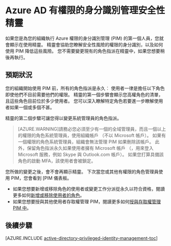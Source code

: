 <properties
   pageTitle="Azure AD 有權限的身分識別管理安全性精靈"
   description="第一次您使用的 Azure Active Directory 獲授限身分識別管理副檔名，您就會顯示安全性精靈。 本文將說明使用精靈的步驟。"
   services="active-directory"
   documentationCenter=""
   authors="kgremban"
   manager="femila"
   editor=""/>

<tags
   ms.service="active-directory"
   ms.devlang="na"
   ms.topic="article"
   ms.tgt_pltfrm="na"
   ms.workload="identity"
   ms.date="07/01/2016"
   ms.author="kgremban"/>

# <a name="the-azure-ad-privileged-identity-management-security-wizard"></a>Azure AD 有權限的身分識別管理安全性精靈

如果您是為您的組織執行 Azure 權限的身分識別管理 (PIM) 的第一個人員，您就會顯示在使用精靈。 精靈會協助您瞭解安全性風險的權限的身分識別，以及如何使用 PIM 降低這些風險。 您不需要變更現有的角色指派在精靈中，如果您想要稍後再執行。

## <a name="what-to-expect"></a>預期狀況

您的組織開始使用 PIM 前，所有的角色指派是永久︰ 使用者一律是擔任以下角色即使他們不目前需要他們的權限。  精靈的第一個步驟會顯示您高權角色的清單，且這些角色目前位於多少使用者。 您可以深入瞭解特定角色若要進一步瞭解使用者如果一個或多個不甚。

精靈的第二個步驟可讓您得以變更系統管理員的角色指派。  

> [AZURE.WARNING]請務必您必須至少有一個的全域管理員，而且一個以上的權限的角色系統管理員，使用組織帳戶 （不以 Microsoft 帳戶）。 如果有一個權限的角色系統管理員，組織會無法管理 PIM 如果刪除該帳戶。
> 此外，保留角色指派永久如果使用者擁有 Microsoft 帳戶 （，用來登入 Microsoft 服務，例如 Skype 與 Outlook.com 帳戶）。 如果您打算具備該角色的啟動 MFA，該使用者會被鎖定。


您所做的變更之後，會不會再顯示精靈。 下次當您或其他有權限的角色管理員使用 PIM，您會看到 [PIM 儀表板。  

- 如果您想要新增或移除角色的使用者或變更工作分派從永久以符合資格，閱讀更多如何[新增或移除使用者的角色](active-directory-privileged-identity-management-how-to-add-role-to-user.md)。
- 如果您想要授與其他使用者存取權管理 PIM，閱讀更多如何[授與存取權管理 PIM 中](active-directory-privileged-identity-management-how-to-give-access-to-pim.md)。



## <a name="next-steps"></a>後續步驟
[AZURE.INCLUDE [active-directory-privileged-identity-management-toc](../../includes/active-directory-privileged-identity-management-toc.md)]
